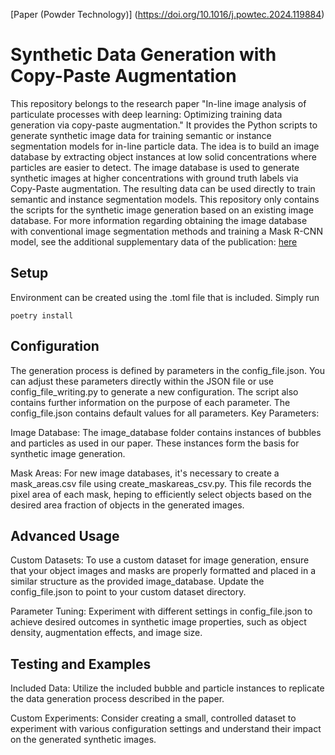 [Paper (Powder Technology)] (https://doi.org/10.1016/j.powtec.2024.119884)

# Synthetic Data Generation with Copy-Paste Augmentation

This repository belongs to the research paper "In-line image analysis of particulate processes with deep learning: Optimizing training data generation via copy-paste augmentation." It provides the Python scripts to generate synthetic image data for training semantic or instance segmentation models for in-line particle data. The idea is to build an image database by extracting object instances at low solid concentrations where particles are easier to detect. The image database is used to generate synthetic images at higher concentrations with ground truth labels via Copy-Paste augmentation. The resulting data can be used directly to train semantic and instance segmentation models. This repository only contains the scripts for the synthetic image generation based on an existing image database. For more information regarding obtaining the image database with conventional image segmentation methods and training a Mask R-CNN model, see the additional supplementary data of the publication: [here](https://opara.zih.tu-dresden.de/items/26ec6a28-37ef-4066-bead-2e955cbf1c34)
 
## Setup

Environment can be created using the .toml file that is included. 
Simply run 
```
poetry install
```

## Configuration

The generation process is defined by parameters in the config_file.json. You can adjust these parameters directly within the JSON file or use config_file_writing.py to generate a new configuration. The script also contains further information on the purpose of each parameter. The config_file.json contains default values for all parameters. 
Key Parameters:

Image Database: The image_database folder contains instances of bubbles and particles as used in our paper. These instances form the basis for synthetic image generation.

Mask Areas: For new image databases, it's necessary to create a mask_areas.csv file using create_maskareas_csv.py. This file records the pixel area of each mask, heping to efficiently select objects based on the desired area fraction of objects in the generated images.


## Advanced Usage

Custom Datasets: To use a custom dataset for image generation, ensure that your object images and masks are properly formatted and placed in a similar structure as the provided image_database. Update the config_file.json to point to your custom dataset directory.

Parameter Tuning: Experiment with different settings in config_file.json to achieve desired outcomes in synthetic image properties, such as object density, augmentation effects, and image size.

## Testing and Examples

Included Data: Utilize the included bubble and particle instances to replicate the data generation process described in the paper.

Custom Experiments: Consider creating a small, controlled dataset to experiment with various configuration settings and understand their impact on the generated synthetic images.
		